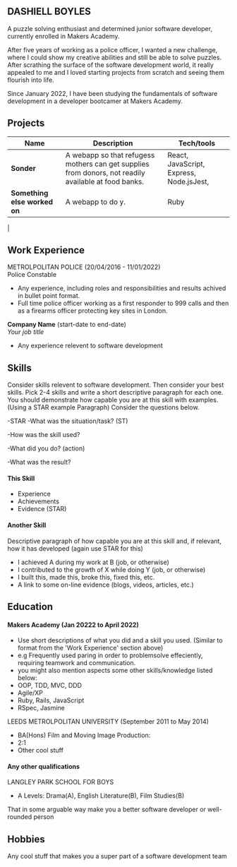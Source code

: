## DASHIELL BOYLES

A puzzle solving enthusiast and determined junior software developer, currently enrolled in Makers Academy. 

After five years of working as a police officer, I wanted a new challenge, where I could show my creative abilities and still be able to solve puzzles. After scrathing the surface of the software development world, it really appealed to me and I loved starting projects from scratch and seeing them flourish into life. 

Since January 2022, I have been studying the fundamentals of software development in a developer bootcamer at Makers Academy. 

## Projects

| Name                         | Description       | Tech/tools        |
| ---------------------------- | ----------------- | ----------------- |
| **Sonder**                   | A webapp so that refugess mothers can get supplies from donors, not readily available at food banks. | React, JavaScript, Express, Node.jsJest, |
| **Something else worked on** | A webapp to do y. | Ruby              |
|          

## Work Experience

METROLPOLITAN POLICE (20/04/2016 - 11/01/2022)  
Police Constable

- Any experience, including roles and responsibilities and results achived in bullet point format.
- Full time police officer working as a first responder to 999 calls and then as a firearms officer protecting key sites in London. 

**Company Name** (start-date to end-date)  
_Your job title_

- Any experience relevent to software development

## Skills

Consider skills relevent to software development. Then consider your best skills. Pick 2-4 skills and write a short descriptive paragraph for each one. You should demonstrate how capable you are at this skill with examples.
(Using a STAR example Paragraph) Consider the questions below.

-STAR
-What was the situation/task? (ST)

-How was the skill used?

-What did you do? (action)

-What was the result?


#### This Skill

- Experience
- Achievements
- Evidence (STAR)

#### Another Skill

Descriptive paragraph of how capable you are at this skill and, if relevant, how it has developed (again use STAR for this)

- I achieved A during my work at B (job, or otherwise)
- I contributed to the growth of X while doing Y (job, or otherwise)
- I built this, made this, broke this, fixed this, etc.
- A link to some on-line evidence (blogs, videos, articles, etc.)

## Education

#### Makers Academy (Jan 20222 to April 2022)
- Use short descriptions of what you did and a skill you used. (Similar to format from the 'Work Experience' section above)
- e.g Frequently used paring in order to problemsolve effeciently, requiring teamwork and communication.
- you might also mention aspects some other skills/knowledge listed below: 
- OOP, TDD, MVC, DDD
- Agile/XP
- Ruby, Rails, JavaScript
- RSpec, Jasmine

LEEDS METROLPOLITAN UNIVERSITY (September 2011 to May 2014)

- BA(Hons) Film and Moving Image Production: 
- 2:1
- Other cool stuff

#### Any other qualifications

LANGLEY PARK SCHOOL FOR BOYS

- A Levels: Drama(A), English Literature(B), Film Studies(B)

That in some arguable way make you a better software developer or well-rounded person

## Hobbies

Any cool stuff that makes you a super part of a software development team
